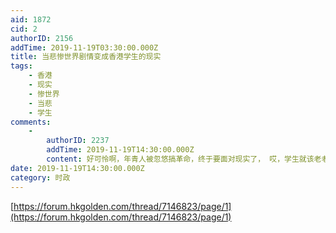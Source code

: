 ```yaml
---
aid: 1872
cid: 2
authorID: 2156
addTime: 2019-11-19T03:30:00.000Z
title: 当悲惨世界剧情变成香港学生的现实
tags:
    - 香港
    - 现实
    - 惨世界
    - 当悲
    - 学生
comments:
    -
        authorID: 2237
        addTime: 2019-11-19T14:30:00.000Z
        content: 好可怜啊，年青人被忽悠搞革命，终于要面对现实了， 哎，学生就该老老实实学习功课，别被人忽悠做莫名奇妙的事情。
date: 2019-11-19T14:30:00.000Z
category: 时政
---
```


[https://forum.hkgolden.com/thread/7146823/page/1](https://forum.hkgolden.com/thread/7146823/page/1)
